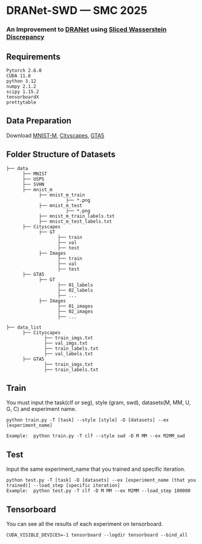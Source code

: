 # DRANet-SWD — SMC 2025
### An Improvement to [DRANet](https://github.com/Seung-Hun-Lee/DRANet) using [Sliced Wasserstein Discrepancy](https://github.com/apple/ml-cvpr2019-swd)
### 
## Requirements
```
Pytorch 2.6.0
CUDA 11.8
python 3.12
numpy 2.1.2
scipy 1.15.2
tensorboardX
prettytable
```
## Data Preparation
Download [MNIST-M](https://github.com/fungtion/DANN), [Cityscapes](https://www.cityscapes-dataset.com/), [GTA5](https://download.visinf.tu-darmstadt.de/data/from_games/)
## Folder Structure of Datasets
```
├── data
      ├── MNIST
      ├── USPS
      ├── SVHN
      ├── mnist_m
            ├── mnist_m_train
                      ├── *.png
            ├── mnist_m_test
                      ├── *.png
            ├── mnist_m_train_labels.txt
            ├── mnist_m_test_labels.txt
      ├── Cityscapes
            ├── GT
                   ├── train
                   ├── val
                   ├── test
            ├── Images
                   ├── train
                   ├── val
                   ├── test
      ├── GTA5
            ├── GT
                   ├── 01_labels
                   ├── 02_labels
                   ├── ...
            ├── Images
                   ├── 01_images
                   ├── 02_images
                   ├── ...
      
├── data_list
      ├── Cityscapes
              ├── train_imgs.txt
              ├── val_imgs.txt
              ├── train_labels.txt
              ├── val_labels.txt
      ├── GTA5
              ├── train_imgs.txt
              ├── train_labels.txt

```
## Train
You must input the task(clf or seg), style (gram, swd), datasets(M, MM, U, G, C) and experiment name.
```
python train.py -T [task] --style [style] -D [datasets] --ex [experiment_name]

Example:  python train.py -T clf --style swd -D M MM --ex M2MM_swd
```
## Test
Input the same experiment_name that you trained and specific iteration.
```
python test.py -T [task] -D [datasets] --ex [experiment_name (that you trained)] --load_step [specific iteration]
Example:  python test.py -T clf -D M MM --ex M2MM --load_step 100000
```
## Tensorboard
You can see all the results of each experiment on tensorboard.
```
CUDA_VISIBLE_DEVICES=-1 tensorboard --logdir tensorboard --bind_all
```
